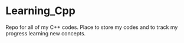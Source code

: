 # Learning_Cpp
Repo for all of my C++ codes. Place to store my codes and to track my progress learning new concepts.

